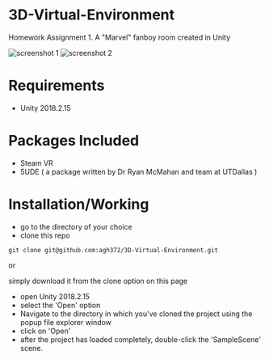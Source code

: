 # 3D-Virtual-Environment
Homework Assignment 1. A "Marvel" fanboy room created in Unity

![screenshot 1](https://user-images.githubusercontent.com/37753430/51819343-ad098880-2297-11e9-8593-932070227d88.png)
![screenshot 2](https://user-images.githubusercontent.com/37753430/51819345-aed34c00-2297-11e9-8a95-5c6b08fc4b71.png)

# Requirements

* Unity 2018.2.15

# Packages Included

* Steam VR
* 5UDE ( a package written by Dr Ryan McMahan and team at UTDallas )

# Installation/Working

* go to the directory of your choice
* clone this repo

`git clone git@github.com:agh372/3D-Virtual-Environment.git`

or 

simply download it from the clone option on this page

* open Unity 2018.2.15
* select the 'Open' option
* Navigate to the directory in which you've cloned the project using the popup file explorer window
* click on 'Open'
* after the project has loaded completely, double-click the 'SampleScene' scene.
